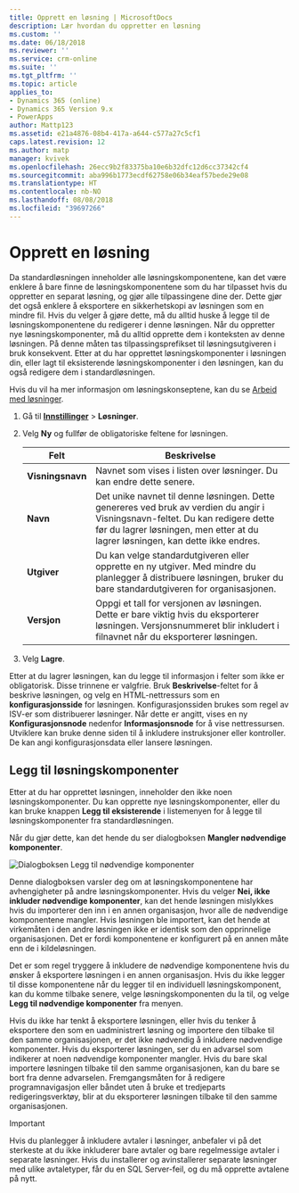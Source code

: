 ```yaml
---
title: Opprett en løsning | MicrosoftDocs
description: Lær hvordan du oppretter en løsning
ms.custom: ''
ms.date: 06/18/2018
ms.reviewer: ''
ms.service: crm-online
ms.suite: ''
ms.tgt_pltfrm: ''
ms.topic: article
applies_to:
- Dynamics 365 (online)
- Dynamics 365 Version 9.x
- PowerApps
author: Mattp123
ms.assetid: e21a4876-08b4-417a-a644-c577a27c5cf1
caps.latest.revision: 12
ms.author: matp
manager: kvivek
ms.openlocfilehash: 26ecc9b2f83375ba10e6b32dfc12d6cc37342cf4
ms.sourcegitcommit: aba996b1773ecdf62758e06b34eaf57bede29e08
ms.translationtype: HT
ms.contentlocale: nb-NO
ms.lasthandoff: 08/08/2018
ms.locfileid: "39697266"
---
```

# <a name="create-a-solution"></a>Opprett en løsning

Da standardløsningen inneholder alle løsningskomponentene, kan det være enklere å bare finne de løsningskomponentene som du har tilpasset hvis du oppretter en separat løsning, og gjør alle tilpassingene dine der. Dette gjør det også enklere å eksportere en sikkerhetskopi av løsningen som en mindre fil. Hvis du velger å gjøre dette, må du alltid huske å legge til de løsningskomponentene du redigerer i denne løsningen. Når du oppretter nye løsningskomponenter, må du alltid opprette dem i konteksten av denne løsningen. På denne måten tas tilpassingsprefikset til løsningsutgiveren i bruk konsekvent. Etter at du har opprettet løsningskomponenter i løsningen din, eller lagt til eksisterende løsningskomponenter i den løsningen, kan du også redigere dem i standardløsningen.  
  
 Hvis du vil ha mer informasjon om løsningskonseptene, kan du se [Arbeid med løsninger](solutions-overview.md).  
  
1.  Gå til **[Innstillinger](../model-driven-apps/advanced-navigation.md#settings)** > **Løsninger**. 
  
2.  Velg **Ny** og fullfør de obligatoriske feltene for løsningen.  
  
    |Felt|Beskrivelse|  
    |-----------|-----------------|  
    |**Visningsnavn**|Navnet som vises i listen over løsninger. Du kan endre dette senere.|  
    |**Navn**|Det unike navnet til denne løsningen. Dette genereres ved bruk av verdien du angir i Visningsnavn-feltet. Du kan redigere dette før du lagrer løsningen, men etter at du lagrer løsningen, kan dette ikke endres.|  
    |**Utgiver**|Du kan velge standardutgiveren eller opprette en ny utgiver. Med mindre du planlegger å distribuere løsningen, bruker du bare standardutgiveren for organisasjonen.|  
    |**Versjon**|Oppgi et tall for versjonen av løsningen. Dette er bare viktig hvis du eksporterer løsningen. Versjonsnummeret blir inkludert i filnavnet når du eksporterer løsningen.|  
  
3.  Velg **Lagre**.  
  
 Etter at du lagrer løsningen, kan du legge til informasjon i felter som ikke er obligatorisk. Disse trinnene er valgfrie. Bruk **Beskrivelse**-feltet for å beskrive løsningen, og velg en HTML-nettressurs som en **konfigurasjonsside** for løsningen. Konfigurasjonssiden brukes som regel av ISV-er som distribuerer løsninger. Når dette er angitt, vises en ny **Konfigurasjonsnode** nedenfor **Informasjonsnode** for å vise nettressursen. Utviklere kan bruke denne siden til å inkludere instruksjoner eller kontroller. De kan angi konfigurasjonsdata eller lansere løsningen.  
  
<a name="BKMK_AddSolutionComponents"></a>   

## <a name="add-solution-components"></a>Legg til løsningskomponenter  
 Etter at du har opprettet løsningen, inneholder den ikke noen løsningskomponenter. Du kan opprette nye løsningskomponenter, eller du kan bruke knappen **Legg til eksisterende** i listemenyen for å legge til løsningskomponenter fra standardløsningen.  
  
 Når du gjør dette, kan det hende du ser dialogboksen **Mangler nødvendige komponenter**.  
   
 ![Dialogboksen Legg til nødvendige komponenter](media/crm-itpro-cust-addrequiredcomponents.PNG "Dialogboksen Legg til nødvendige komponenter")  
  
 Denne dialogboksen varsler deg om at løsningskomponentene har avhengigheter på andre løsningskomponenter. Hvis du velger **Nei, ikke inkluder nødvendige komponenter**, kan det hende løsningen mislykkes hvis du importerer den inn i en annen organisasjon, hvor alle de nødvendige komponentene mangler. Hvis løsningen ble importert, kan det hende at virkemåten i den andre løsningen ikke er identisk som den opprinnelige organisasjonen. Det er fordi komponentene er konfigurert på en annen måte enn de i kildeløsningen.  
  
 Det er som regel tryggere å inkludere de nødvendige komponentene hvis du ønsker å eksportere løsningen i en annen organisasjon. Hvis du ikke legger til disse komponentene når du legger til en individuell løsningskomponent, kan du komme tilbake senere, velge løsningskomponenten du la til, og velge **Legg til nødvendige komponenter** fra menyen.  
  
 Hvis du ikke har tenkt å eksportere løsningen, eller hvis du tenker å eksportere den som en uadministrert løsning og importere den tilbake til den samme organisasjonen, er det ikke nødvendig å inkludere nødvendige komponenter. Hvis du eksporterer løsningen, ser du en advarsel som indikerer at noen nødvendige komponenter mangler. Hvis du bare skal importere løsningen tilbake til den samme organisasjonen, kan du bare se bort fra denne advarselen. Fremgangsmåten for å redigere programnavigasjon eller båndet uten å bruke et tredjeparts redigeringsverktøy, blir at du eksporterer løsningen tilbake til den samme organisasjonen.  

> [!IMPORTANT]
>  Hvis du planlegger å inkludere avtaler i løsninger, anbefaler vi på det sterkeste at du ikke inkluderer bare avtaler og bare regelmessige avtaler i separate løsninger. Hvis du installerer og avinstallerer separate løsninger med ulike avtaletyper, får du en SQL Server-feil, og du må opprette avtalene på nytt. 
